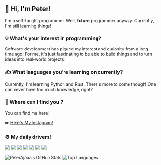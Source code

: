## 👋 Hi, I'm Peter! 
I'm a self-taught programmer. Well, **future** programmer anyway. Currently, I'm still learning things!

### 💡 What's your interest in programming?
Software development has piqued my interest and curiosity from a long time ago! For me, it's just fascinating to be able to build things and to turn ideas into real-world projects!

### ✍️ What languages you're learning on currently?
Currently, I'm learning Python and Rust. There's more to come though! One can never have too much knowledge, right?

### 🔎 Where can I find you ?
You can find me here!

➡️ [Here's My Instagram!](https://instagram.com/PeterDoang)

### ⚙️ My daily drivers!
![](https://img.shields.io/badge/OS-Arch%20Linux-blue?style=flat&logo=ArchLinux&logoColor=white)
![](https://img.shields.io/badge/DE-XFCE-blue?style=flat&logo=XFCE&logoColor=white)
![](https://img.shields.io/badge/IDE-Visual%20Studio%20Code-blue?style=flat&logo=VisualStudioCode&logoColor=white)
![](https://img.shields.io/badge/Code-Python-blue?style=flat&logo=Python&logoColor=white)
![](https://img.shields.io/badge/Code-Go-blue?style=flat&logo=Go&logoColor=white)
![](https://img.shields.io/badge/Markup-Markdown-blue?style=flat&logo=Markdown&logoColor=white)
![](https://img.shields.io/badge/Shell-Bash-blue?style=flat&logo=GNUBash&logoColor=white)

![PeterAjaaa's GitHub Stats](https://github-readme-stats.vercel.app/api?username=PeterAjaaa&show_icons=true&theme=react)
![Top Languages](https://github-readme-stats.vercel.app/api/top-langs/?username=PeterAjaaa&layout=compact&theme=react)

<!---
PeterAjaaa/PeterAjaaa is a ✨ special ✨ repository because its `README.md` (this file) appears on your GitHub profile.
You can click the Preview link to take a look at your changes.
--->

